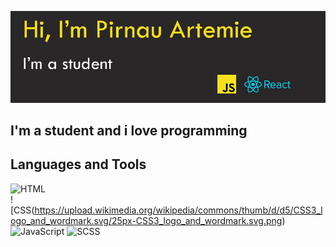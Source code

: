 ![Header](https://github.com/ArtemiePirnau/ArtemiePirnau/blob/main/banner.jpg)

## I'm a student and i love programming

## Languages and Tools

![HTML](https://upload.wikimedia.org/wikipedia/commons/thumb/6/61/HTML5_logo_and_wordmark.svg/35px-HTML5_logo_and_wordmark.svg.png)    
![CSS(https://upload.wikimedia.org/wikipedia/commons/thumb/d/d5/CSS3_logo_and_wordmark.svg/25px-CSS3_logo_and_wordmark.svg.png)
![JavaScript](https://upload.wikimedia.org/wikipedia/commons/thumb/6/6a/JavaScript-logo.png/30px-JavaScript-logo.png)
![SCSS](https://upload.wikimedia.org/wikipedia/commons/thumb/9/96/Sass_Logo_Color.svg/40px-Sass_Logo_Color.svg.png)
